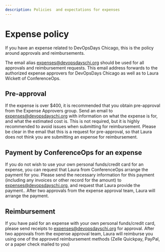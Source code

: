 ```yaml
---
description: Policies  and expectations for expenses
---
```


# Expense policy

If you have an expense related to DevOpsDays Chicago, this is the policy around approvals and reimbursements.

The email alias <expenses@devopsdayschi.org> should be used for all approvals and reimbursement requests. This email address forwards to the authorized expense approvers for DevOpsDays Chicago as well as to Laura Wickett of ConferenceOps.

## Pre-approval

If the expense is over $400, it is recommended that you obtain pre-approval from the Expense Approvers group. Send an email to <expenses@devopsdayschi.org> with information on what the expense is for, and what the estimated cost is. This is not required, but it is highly recommended to avoid issues when submitting for reimbursement. Please be clear in the email that this is a request for pre-approval, so that Laura does not think you are submitting an expense for reimbursement.

## Payment by ConferenceOps for an expense

If you do not wish to use your own personal funds/credit card for an expense, you can request that Laura from ConferenceOps arrange the payment for you. Please send the necessary information for this payment (including any invoices or other record for the amount) to <expenses@devopsdayschi.org>, and request that Laura provide the payment.. After two approvals from the expense approval team, Laura will arrange the payment.

## Reimbursement

If you have paid for an expense with your own personal funds/credit card, please send receipts to <expenses@devopsdayschi.org> for approval. After two approvals from the expense approval team, Laura will reimburse you using one of the approved reimbursement methods (Zelle Quickpay, PayPal, or a paper check mailed to you)

